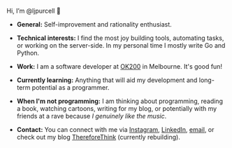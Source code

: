 Hi, I’m @ljpurcell 👋

- __General:__ Self-improvement and rationality enthusiast. 

- __Technical interests:__ I find the most joy building tools, automating tasks, or working on the server-side. In my personal time I mostly write Go and Python. 

- __Work:__ I am a software developer at [OK200](https://ok200.net/) in Melbourne. It's good fun!

- __Currently learning:__ Anything that will aid my development and long-term potential as a programmer.

- __When I'm not programming:__ I am thinking about programming, reading a book, watching cartoons, writing for my blog, or potentially with my friends at a rave because _I genuinely like the music_.

- __Contact:__ You can connect with me via [Instagram](https://www.instagram.com/l.j.purcell/), [LinkedIn](https://www.linkedin.com/in/lyndon-purcell/), 
[email](mailto:ljpurcell.dev@gmail.com), or check out my blog [ThereforeThink](https://thereforethink.blog/) (currently rebuilding).
